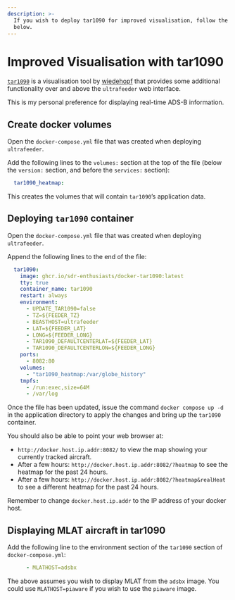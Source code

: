 ```yaml
---
description: >-
  If you wish to deploy tar1090 for improved visualisation, follow the steps
  below.
---
```


# Improved Visualisation with tar1090

[`tar1090`](https://github.com/wiedehopf/tar1090) is a visualisation tool by [wiedehopf](https://github.com/wiedehopf) that provides some additional functionality over and above the `ultrafeeder` web interface.

This is my personal preference for displaying real-time ADS-B information.

## Create docker volumes

Open the `docker-compose.yml` file that was created when deploying `ultrafeeder`.

Add the following lines to the  `volumes:` section at the top of the file \(below the `version:` section, and before the `services:` section\):

```yaml
  tar1090_heatmap:
```

This creates the volumes that will contain `tar1090`’s application data.

## Deploying `tar1090` container

Open the `docker-compose.yml` file that was created when deploying `ultrafeeder`.

Append the following lines to the end of the file:

```yaml
  tar1090:
    image: ghcr.io/sdr-enthusiasts/docker-tar1090:latest
    tty: true
    container_name: tar1090
    restart: always
    environment:
      - UPDATE_TAR1090=false
      - TZ=${FEEDER_TZ}
      - BEASTHOST=ultrafeeder
      - LAT=${FEEDER_LAT}
      - LONG=${FEEDER_LONG}
      - TAR1090_DEFAULTCENTERLAT=${FEEDER_LAT}
      - TAR1090_DEFAULTCENTERLON=${FEEDER_LONG}
    ports:
      - 8082:80
    volumes:
      - "tar1090_heatmap:/var/globe_history"
    tmpfs:
      - /run:exec,size=64M
      - /var/log
```

Once the file has been updated, issue the command `docker compose up -d` in the application directory to apply the changes and bring up the `tar1090` container.

You should also be able to point your web browser at:

* `http://docker.host.ip.addr:8082/` to view the map showing your currently tracked aircraft.
* After a few hours: `http://docker.host.ip.addr:8082/?heatmap` to see the heatmap for the past 24 hours.
* After a few hours: `http://docker.host.ip.addr:8082/?heatmap&realHeat` to see a different heatmap for the past 24 hours.

Remember to change `docker.host.ip.addr` to the IP address of your docker host.

## Displaying MLAT aircraft in tar1090

Add the following line to the environment section of the `tar1090` section of `docker-compose.yml`:

```yaml
      - MLATHOST=adsbx
```

The above assumes you wish to display MLAT from the `adsbx` image. You could use `MLATHOST=piaware` if you wish to use the `piaware` image.

